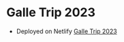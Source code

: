 # Galle Trip 2023
- Deployed on Netlify [Galle Trip 2023](https://rotating-images-of-galle-nms.netlify.app/)

